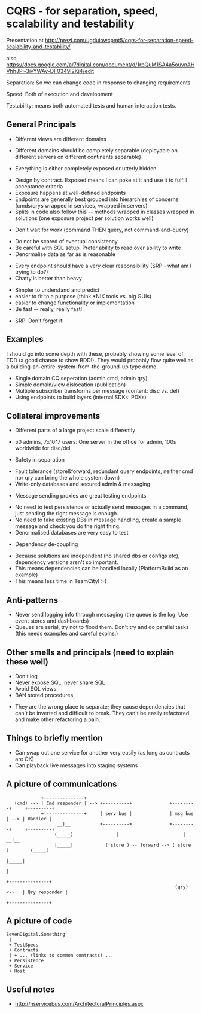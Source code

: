 CQRS - for separation, speed, scalability and testability
=========================================================

Presentation at http://prezi.com/ugduiowcpmt5/cqrs-for-separation-speed-scalability-and-testability/

also, https://docs.google.com/a/7digital.com/document/d/1rbQuM1SA4a5ouvnAHVhhJPi-3ivYWAv-DF0349l2Kj4/edit

Separation: So we can change code in response to changing requirements

Speed: Both of execution and development

Testability: means both automated tests and human interaction tests.

General Principals
------------------
* Different views are different domains
 - Different domains should be completely separable (deployable on different servers on different continents separable)
* Everything is either completely exposed or utterly hidden
 - Design by contract. Exposed means I can poke at it and use it to fulfill acceptance criteria
 - Exposure happens at well-defined endpoints
 - Endpoints are generally best grouped into hierarchies of concerns (cmds/qrys wrapped in services, wrapped in servers)
 - Splits in code also follow this -- methods wrapped in classes wrapped in solutions (one exposure project per solution works well)
* Don't wait for work (command THEN query, not command-and-query)
 - Do not be scared of eventual consistency.
 - Be careful with SQL setup. Prefer ability to read over ability to write
 - Denormalise data as far as is reasonable
* Every endpoint should have a very clear responsibility (SRP - what am I trying to do?)
* Chatty is better than heavy
 - Simpler to understand and predict
 - easier to fit to a purpose (think *NIX tools vs. big GUIs)
 - easier to change functionality or implementation
 - Be fast -- really, really fast!
* SRP: Don't forget it!

Examples
--------
I should go into some depth with these, probably showing some level of TDD (a good chance to show BDD!). They would 
probably flow quite well as a building-an-entire-system-from-the-ground-up type demo.

* Single domain CQ seperation (admin cmd, admin qry)
* Simple domain/view dislocation (publication)
* Multiple subscriber transforms per message (content: disc vs. del)
* Using endpoints to build layers (internal SDKs: PDKs)

Collateral improvements
-----------------------
* Different parts of a large project scale differently
 - 50 admins, 7x10^7 users: One server in the office for admin, 100s worldwide for disc/del
* Safety in separation
 - Fault tolerance (store&forward, redundant query endpoints, neither cmd nor qry can bring the whole system down)
 - Write-only databases and secured admin & messaging
* Message sending proxies are great testing endpoints
 - No need to test persistence or actually send messages in a command, just sending the right message is enough.
 - No need to fake existing DBs in message handling, create a sample message and check you do the right thing.
 - Denormalised databases are very easy to test
* Dependency de-coupling
 - Because solutions are independent (no shared dbs or configs etc), dependency versions aren't so important.
 - This means dependencies can be handled locally (PlatformBuild as an example)
 - This means less time in TeamCity! :-)

Anti-patterns
-------------
* Never send logging info through messaging (the queue is the log. Use event stores and dashboards)
* Queues are serial, try not to flood them. Don't try and do parallel tasks (this needs examples and careful explns.)

Other smells and principals (need to explain these well)
--------------------------------------------------------
* Don't log
* Never expose SQL, never share SQL
* Avoid SQL views
* BAN stored procedures
 - They are the wrong place to separate; they cause dependencies that can't be inverted and difficult to break. They can't be easily refactored and make other refactoring a pain.

Things to briefly mention
-------------------------
* Can swap out one service for another very easily (as long as contracts are OK)
* Can playback live messages into staging systems

A picture of communications
---------------------------
```
             +---------------+
   (cmd) --> | Cmd responder | --> +----------+              +---------+     +---------+
             +---------------+     | serv bus |              | msg bus | --> | Handler |
                   __|__           +----------+              +---------+     +---------+
                  (_____)                |                        |             __|__
                  |_____|            ( store ) -- forward --> ( store )        (_____)
                                                                               |_____|
                                                                                  |
                                                                           +---------------+
                                                               (qry) <--   | Qry responder |
                                                                           +---------------+
```

A picture of code
-----------------
```
SevenDigital.Something
 |
 + TestSpecs
 + Contracts
 | + ... (links to common contracts) ...
 + Persistence
 + Service
 + Host

```

Useful notes
------------
* http://nservicebus.com/ArchitecturalPrinciples.aspx